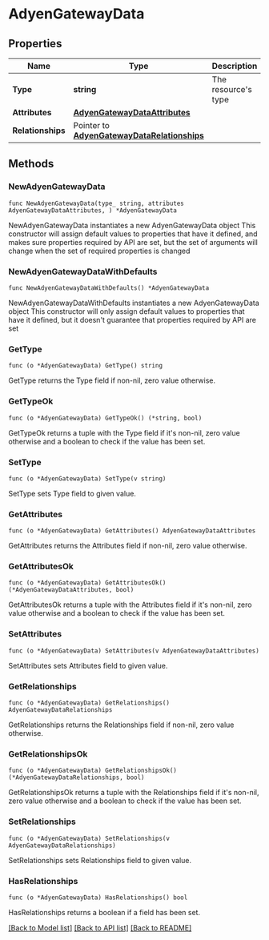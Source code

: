 # AdyenGatewayData

## Properties

Name | Type | Description | Notes
------------ | ------------- | ------------- | -------------
**Type** | **string** | The resource&#39;s type | [default to "adyen_gateways"]
**Attributes** | [**AdyenGatewayDataAttributes**](AdyenGatewayDataAttributes.md) |  | 
**Relationships** | Pointer to [**AdyenGatewayDataRelationships**](AdyenGatewayDataRelationships.md) |  | [optional] 

## Methods

### NewAdyenGatewayData

`func NewAdyenGatewayData(type_ string, attributes AdyenGatewayDataAttributes, ) *AdyenGatewayData`

NewAdyenGatewayData instantiates a new AdyenGatewayData object
This constructor will assign default values to properties that have it defined,
and makes sure properties required by API are set, but the set of arguments
will change when the set of required properties is changed

### NewAdyenGatewayDataWithDefaults

`func NewAdyenGatewayDataWithDefaults() *AdyenGatewayData`

NewAdyenGatewayDataWithDefaults instantiates a new AdyenGatewayData object
This constructor will only assign default values to properties that have it defined,
but it doesn't guarantee that properties required by API are set

### GetType

`func (o *AdyenGatewayData) GetType() string`

GetType returns the Type field if non-nil, zero value otherwise.

### GetTypeOk

`func (o *AdyenGatewayData) GetTypeOk() (*string, bool)`

GetTypeOk returns a tuple with the Type field if it's non-nil, zero value otherwise
and a boolean to check if the value has been set.

### SetType

`func (o *AdyenGatewayData) SetType(v string)`

SetType sets Type field to given value.


### GetAttributes

`func (o *AdyenGatewayData) GetAttributes() AdyenGatewayDataAttributes`

GetAttributes returns the Attributes field if non-nil, zero value otherwise.

### GetAttributesOk

`func (o *AdyenGatewayData) GetAttributesOk() (*AdyenGatewayDataAttributes, bool)`

GetAttributesOk returns a tuple with the Attributes field if it's non-nil, zero value otherwise
and a boolean to check if the value has been set.

### SetAttributes

`func (o *AdyenGatewayData) SetAttributes(v AdyenGatewayDataAttributes)`

SetAttributes sets Attributes field to given value.


### GetRelationships

`func (o *AdyenGatewayData) GetRelationships() AdyenGatewayDataRelationships`

GetRelationships returns the Relationships field if non-nil, zero value otherwise.

### GetRelationshipsOk

`func (o *AdyenGatewayData) GetRelationshipsOk() (*AdyenGatewayDataRelationships, bool)`

GetRelationshipsOk returns a tuple with the Relationships field if it's non-nil, zero value otherwise
and a boolean to check if the value has been set.

### SetRelationships

`func (o *AdyenGatewayData) SetRelationships(v AdyenGatewayDataRelationships)`

SetRelationships sets Relationships field to given value.

### HasRelationships

`func (o *AdyenGatewayData) HasRelationships() bool`

HasRelationships returns a boolean if a field has been set.


[[Back to Model list]](../README.md#documentation-for-models) [[Back to API list]](../README.md#documentation-for-api-endpoints) [[Back to README]](../README.md)


